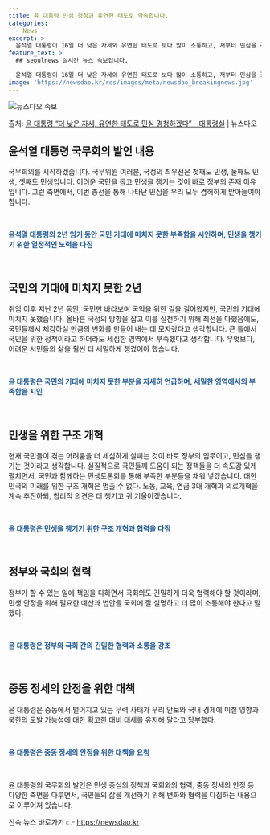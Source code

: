 ```yaml
---
title: 윤 대통령 민심 경청과 유연한 태도로 약속합니다.
categories:
  - News
excerpt: >
  윤석열 대통령이 16일 더 낮은 자세와 유연한 태도로 보다 많이 소통하고, 저부터 민심을 경청하겠다고 밝혔다…
feature_text: >
  ## seoulnews 실시간 뉴스 속보입니다.

  윤석열 대통령이 16일 더 낮은 자세와 유연한 태도로 보다 많이 소통하고, 저부터 민심을 경청하겠다고 밝혔다…
image: 'https://newsdao.kr/res/images/meta/newsdao_breakingnews.jpg'
---
```


![뉴스다오 속보](https://newsdao.kr/res/images/meta/newsdao_breakingnews.jpg)

<p>출처: <a href="https://newsdao.kr/3601" rel="dofollow">윤 대통령 “더 낮은 자세, 유연한 태도로 민심 경청하겠다” - 대통령실</a> | 뉴스다오</p>

<h2 data-ke-size="size26">윤석열 대통령 국무회의 발언 내용</h2>
국무회의를 시작하겠습니다. 국무위원 여러분, 국정의 최우선은 첫째도 민생, 둘째도 민생, 셋째도 민생입니다. 어려운 국민을 돕고 민생을 챙기는 것이 바로 정부의 존재 이유입니다. 그런 측면에서, 이번 총선을 통해 나타난 민심을 우리 모두 겸허하게 받아들여야 합니다. <br>

<p data-ke-size="size16">&nbsp;</p>

<b><span style="color: #1a5490;">윤석열 대통령의 2년 임기 동안 국민 기대에 미치지 못한 부족함을 시인하며, 민생을 챙기기 위한 열정적인 노력을 다짐</span></b>

<p data-ke-size="size16">&nbsp;</p>

<h2 data-ke-size="size26">국민의 기대에 미치지 못한 2년</h2>
취임 이후 지난 2년 동안, 국민만 바라보며 국익을 위한 길을 걸어왔지만, 국민의 기대에 미치지 못했습니다. 올바른 국정의 방향을 잡고 이를 실천하기 위해 최선을 다했음에도, 국민들께서 체감하실 만큼의 변화를 만들어 내는 데 모자랐다고 생각합니다. 큰 틀에서 국민을 위한 정책이라고 하더라도 세심한 영역에서 부족했다고 생각합니다. 무엇보다, 어려운 서민들의 삶을 훨씬 더 세밀하게 챙겼어야 했습니다. 

<p data-ke-size="size16">&nbsp;</p>

<b><span style="color: #1a5490;">윤 대통령은 국민의 기대에 미치지 못한 부분을 자세히 언급하며, 세밀한 영역에서의 부족함을 시인</span></b>

<p data-ke-size="size16">&nbsp;</p>

<h2 data-ke-size="size26">민생을 위한 구조 개혁</h2>
현재 국민들이 겪는 어려움을 더 세심하게 살피는 것이 바로 정부의 임무이고, 민심을 챙기는 것이라고 생각합니다. 실질적으로 국민들께 도움이 되는 정책들을 더 속도감 있게 펼치면서, 국민과 함께하는 민생토론회를 통해 부족한 부분들을 채워 넣겠습니다. 대한민국의 미래를 위한 구조 개혁은 멈출 수 없다. 노동, 교육, 연금 3대 개혁과 의료개혁을 계속 추진하되, 합리적 의견은 더 챙기고 귀 기울이겠습니다. 

<p data-ke-size="size16">&nbsp;</p>

<b><span style="color: #1a5490;">윤 대통령은 민생을 챙기기 위한 구조 개혁과 협력을 다짐</span></b>

<p data-ke-size="size16">&nbsp;</p>

<h2 data-ke-size="size26">정부와 국회의 협력</h2>
정부가 할 수 있는 일에 책임을 다하면서 국회와도 긴밀하게 더욱 협력해야 할 것이라며, 민생 안정을 위해 필요한 예산과 법안을 국회에 잘 설명하고 더 많이 소통해야 한다고 말했다. 

<p data-ke-size="size16">&nbsp;</p>

<b><span style="color: #1a5490;">윤 대통령은 정부와 국회 간의 긴밀한 협력과 소통을 강조</span></b>

<p data-ke-size="size16">&nbsp;</p>

<h2 data-ke-size="size26">중동 정세의 안정을 위한 대책</h2>
윤 대통령은 중동에서 벌어지고 있는 무력 사태가 우리 안보와 국내 경제에 미칠 영향과 북한의 도발 가능성에 대한 확고한 대비 태세를 유지해 달라고 당부했다.

<p data-ke-size="size16">&nbsp;</p>

<b><span style="color: #1a5490;">윤 대통령은 중동 정세의 안정을 위한 대책을 요청</span></b>

<p data-ke-size="size16">&nbsp;</p>

윤 대통령의 국무회의 발언은 민생 중심의 정책과 국회와의 협력, 중동 정세의 안정 등 다양한 측면을 다루면서, 국민들의 삶을 개선하기 위해 변화와 협력을 다짐하는 내용으로 이루어져 있습니다. 

신속 뉴스 바로가기 👉 <a href="https://newsdao.kr" rel="dofollow">https://newsdao.kr</a>


